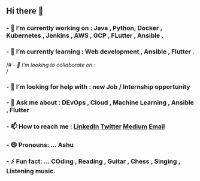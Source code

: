 ## Hi there 👋<br>
### - 🔭 I’m currently working on : Java , Python, Docker , Kubernetes , Jenkins , AWS , GCP , FLutter , Ansible ,  <br>
### - 🌱 I’m currently learning :  Web development , Ansible , Flutter .<br>
/*# - 👯 I’m looking to collaborate on : <br>*/
### - 🤔 I’m looking for help with : new Job / Internship opportunity<br>
### - 💬 Ask me about : DEvOps , Cloud , Machine Learning ,  Ansible  , Flutter<br>
### - 📫 How to reach me : [LinkedIn](https://www.linkedin.com/in/ashutosh-k1/) [Twitter](https://twitter.com/Ashutoshanand01) [Medium](https://ashutosh-k.medium.com/) [Email](anandashutosh563@gmail.com) 
### - 😄 Pronouns: ... Ashu<br>
### - ⚡ Fun fact: ... COding , Reading , Guitar , Chess , Singing , Listening music.<br>
